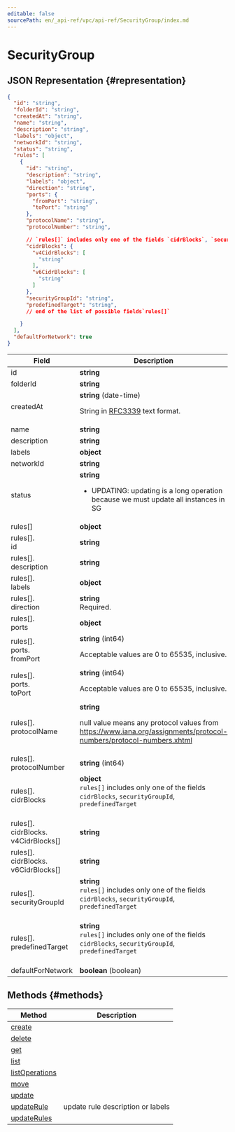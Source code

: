 ```yaml
---
editable: false
sourcePath: en/_api-ref/vpc/api-ref/SecurityGroup/index.md
---
```


# SecurityGroup

## JSON Representation {#representation}
```json 
{
  "id": "string",
  "folderId": "string",
  "createdAt": "string",
  "name": "string",
  "description": "string",
  "labels": "object",
  "networkId": "string",
  "status": "string",
  "rules": [
    {
      "id": "string",
      "description": "string",
      "labels": "object",
      "direction": "string",
      "ports": {
        "fromPort": "string",
        "toPort": "string"
      },
      "protocolName": "string",
      "protocolNumber": "string",

      // `rules[]` includes only one of the fields `cidrBlocks`, `securityGroupId`, `predefinedTarget`
      "cidrBlocks": {
        "v4CidrBlocks": [
          "string"
        ],
        "v6CidrBlocks": [
          "string"
        ]
      },
      "securityGroupId": "string",
      "predefinedTarget": "string",
      // end of the list of possible fields`rules[]`

    }
  ],
  "defaultForNetwork": true
}
```
 
Field | Description
--- | ---
id | **string**<br>
folderId | **string**<br>
createdAt | **string** (date-time)<br><p>String in <a href="https://www.ietf.org/rfc/rfc3339.txt">RFC3339</a> text format.</p> 
name | **string**<br>
description | **string**<br>
labels | **object**<br>
networkId | **string**<br>
status | **string**<br><ul> <li>UPDATING: updating is a long operation because we must update all instances in SG</li> </ul> 
rules[] | **object**<br>
rules[].<br>id | **string**<br>
rules[].<br>description | **string**<br>
rules[].<br>labels | **object**<br>
rules[].<br>direction | **string**<br>Required.<br>
rules[].<br>ports | **object**<br>
rules[].<br>ports.<br>fromPort | **string** (int64)<br><p>Acceptable values are 0 to 65535, inclusive.</p> 
rules[].<br>ports.<br>toPort | **string** (int64)<br><p>Acceptable values are 0 to 65535, inclusive.</p> 
rules[].<br>protocolName | **string**<br><p>null value means any protocol values from https://www.iana.org/assignments/protocol-numbers/protocol-numbers.xhtml</p> 
rules[].<br>protocolNumber | **string** (int64)<br>
rules[].<br>cidrBlocks | **object** <br>`rules[]` includes only one of the fields `cidrBlocks`, `securityGroupId`, `predefinedTarget`<br><br>
rules[].<br>cidrBlocks.<br>v4CidrBlocks[] | **string**<br>
rules[].<br>cidrBlocks.<br>v6CidrBlocks[] | **string**<br>
rules[].<br>securityGroupId | **string** <br>`rules[]` includes only one of the fields `cidrBlocks`, `securityGroupId`, `predefinedTarget`<br><br>
rules[].<br>predefinedTarget | **string** <br>`rules[]` includes only one of the fields `cidrBlocks`, `securityGroupId`, `predefinedTarget`<br><br>
defaultForNetwork | **boolean** (boolean)<br>

## Methods {#methods}
Method | Description
--- | ---
[create](create.md) | 
[delete](delete.md) | 
[get](get.md) | 
[list](list.md) | 
[listOperations](listOperations.md) | 
[move](move.md) | 
[update](update.md) | 
[updateRule](updateRule.md) | update rule description or labels
[updateRules](updateRules.md) | 